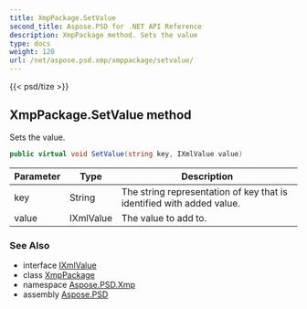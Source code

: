 ```yaml
---
title: XmpPackage.SetValue
second_title: Aspose.PSD for .NET API Reference
description: XmpPackage method. Sets the value
type: docs
weight: 120
url: /net/aspose.psd.xmp/xmppackage/setvalue/
---
```

{{< psd/tize >}}
## XmpPackage.SetValue method

Sets the value.

```csharp
public virtual void SetValue(string key, IXmlValue value)
```

| Parameter | Type | Description |
| --- | --- | --- |
| key | String | The string representation of key that is identified with added value. |
| value | IXmlValue | The value to add to. |

### See Also

* interface [IXmlValue](../../ixmlvalue/)
* class [XmpPackage](../)
* namespace [Aspose.PSD.Xmp](../../xmppackage/)
* assembly [Aspose.PSD](../../../)


